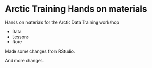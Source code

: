 # Arctic Training Hands on materials
Hands on materials for the Arctic Data Training workshop

* Data
* Lessons
* Note

Made some changes from RStudio.

And more changes.
